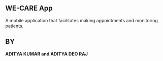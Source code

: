 ## WE-CARE App
A mobile application that facilitates making appointments and monitoring patients.
## BY
**ADITYA KUMAR and ADITYA DEO RAJ**
